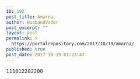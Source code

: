 ```yaml
---
ID: 192
post_title: Amarna
author: HusbandVader
post_excerpt: ""
layout: post
permalink: >
  https://portalrepository.com/2017/10/19/amarna/
published: true
post_date: 2017-10-19 01:23:47
---
```

<pre>111012202200</pre>